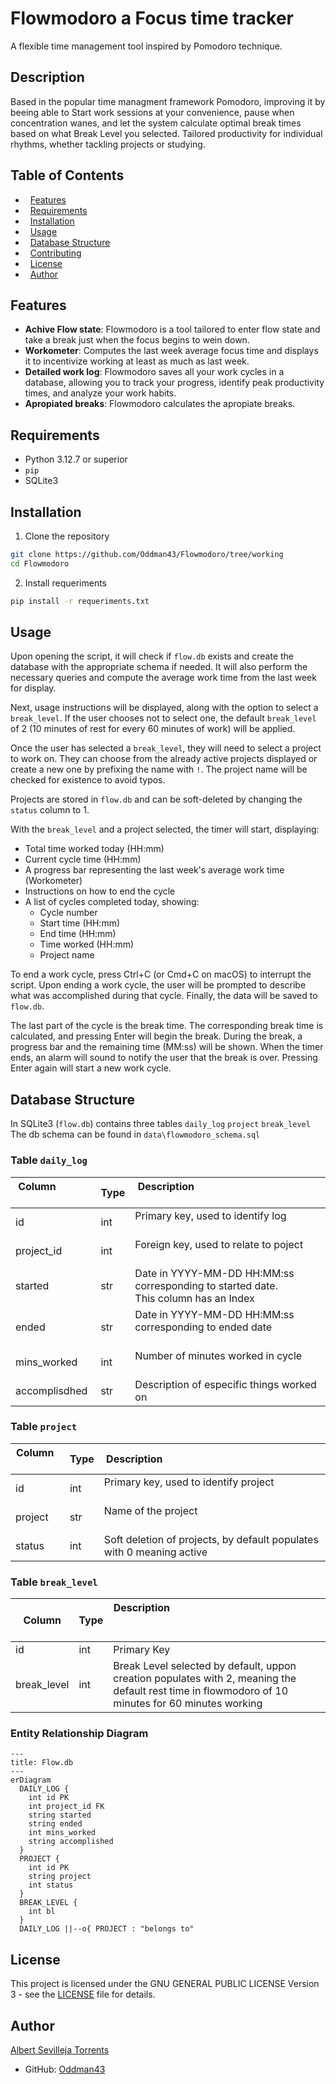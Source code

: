# Flowmodoro a Focus time tracker
A flexible time management tool inspired by Pomodoro technique.
## Description
Based in the popular time managment framework Pomodoro, improving it by beeing able to Start work sessions at your convenience, pause when concentration wanes, and let the system calculate optimal break times based on what Break Level you selected. Tailored productivity for individual rhythms, whether tackling projects or studying.
## Table of Contents
*   [Features](#features)
*   [Requirements](#requirements)
*   [Installation](#installation)
*   [Usage](#usage)
*   [Database Structure](#database-structure)
*   [Contributing](#contributing)
*   [License](#license)
*   [Author](#author)
## Features
* **Achive Flow state**: Flowmodoro is a tool tailored to enter flow state and take a break just when the focus begins to wein down.
* **Workometer**: Computes the last week average focus time and displays it to incentivize working at least as much as last week.
* **Detailed work log**: Flowmodoro saves all your work cycles in a database, allowing you to track your progress, identify peak productivity times, and analyze your work habits.
* **Apropiated breaks**: Flowmodoro calculates the apropiate breaks.
## Requirements
- Python 3.12.7 or superior
- `pip`
- SQLite3
## Installation
1. Clone the repository
```bash
git clone https://github.com/Oddman43/Flowmodoro/tree/working
cd Flowmodoro
```
2. Install requeriments
```bash
pip install -r requeriments.txt
```
## Usage
Upon opening the script, it will check if `flow.db` exists and create the database with the appropriate schema if needed. It will also perform the necessary queries and compute the average work time from the last week for display.

Next, usage instructions will be displayed, along with the option to select a `break_level`. If the user chooses not to select one, the default `break_level` of 2 (10 minutes of rest for every 60 minutes of work) will be applied.

Once the user has selected a `break_level`, they will need to select a project to work on. They can choose from the already active projects displayed or create a new one by prefixing the name with `!`. The project name will be checked for existence to avoid typos.

Projects are stored in `flow.db` and can be soft-deleted by changing the `status` column to 1.

With the `break_level` and a project selected, the timer will start, displaying:

- Total time worked today (HH:mm)
- Current cycle time (HH:mm)
- A progress bar representing the last week's average work time (Workometer)
- Instructions on how to end the cycle
- A list of cycles completed today, showing:
    - Cycle number
    - Start time (HH:mm)
    - End time (HH:mm)
    - Time worked (HH:mm)
    - Project name

To end a work cycle, press Ctrl+C (or Cmd+C on macOS) to interrupt the script. Upon ending a work cycle, the user will be prompted to describe what was accomplished during that cycle. Finally, the data will be saved to `flow.db`.

The last part of the cycle is the break time. The corresponding break time is calculated, and pressing Enter will begin the break. During the break, a progress bar and the remaining time (MM:ss) will be shown. When the timer ends, an alarm will sound to notify the user that the break is over. Pressing Enter again will start a new work cycle.
## Database Structure
In SQLite3 (`flow.db`) contains three tables `daily_log` `project` `break_level`
The db schema can be found in `data\flowmodoro_schema.sql`
### Table `daily_log`
| Column                 | Type  | Description                                                                             |
| ---------------------- | ----- | --------------------------------------------------------------------------------------- |
| id                     | int   | Primary key, used to identify log                                                       |
| project_id             | int   | Foreign key, used to relate to poject                                                   |
| started                | str   | Date in YYYY-MM-DD HH:MM:ss corresponding to started date.<br>This column has an Index  |
| ended                  | str   | Date in YYYY-MM-DD HH:MM:ss corresponding to ended date                                 |
| mins_worked            | int   | Number of minutes worked in cycle                                                       |
| accomplisdhed          | str   | Description of especific things worked on                                               |
### Table `project`
| Column     | Type  | Description                                                           |
| ---------- | ----- | --------------------------------------------------------------------- |
| id         | int   | Primary key, used to identify project                                 |
| project    | str   | Name of the project                                                   |
| status     | int   | Soft deletion of projects, by default populates with 0 meaning active |
### Table `break_level`
| Column      | Type  | Description                                                                                                                                         |
| ----------- | ----- | --------------------------------------------------------------------------------------------------------------------------------------------------- |
| id          | int   | Primary Key                                                                                                                                         |
| break_level | int   | Break Level selected by default, uppon creation populates with 2, meaning the default rest time in flowmodoro of 10 minutes for 60 minutes working  |
### Entity Relationship Diagram
```mermaid
---
title: Flow.db
---
erDiagram
  DAILY_LOG {
    int id PK
    int project_id FK
    string started
    string ended
    int mins_worked
    string accomplished
  }
  PROJECT {
    int id PK
    string project
    int status
  }
  BREAK_LEVEL {
    int bl
  }
  DAILY_LOG ||--o{ PROJECT : "belongs to"
```
## License
This project is licensed under the GNU GENERAL PUBLIC LICENSE Version 3 - see the [LICENSE](..\LICENSE) file for details.
## Author
[Albert Sevilleja Torrents](https://www.linkedin.com/in/albertsevillejatorrents/) 
* GitHub: [Oddman43](https://github.com/Oddman43) 